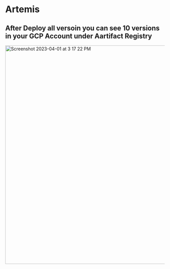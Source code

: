 # Artemis

## After Deploy all versoin you can see 10 versions in your GCP Account under Aartifact Registry

<img width="689" alt="Screenshot 2023-04-01 at 3 17 22 PM" src="https://user-images.githubusercontent.com/103330632/229312876-5aec17e7-f5c0-40bd-88c7-cfac137d64eb.png">
